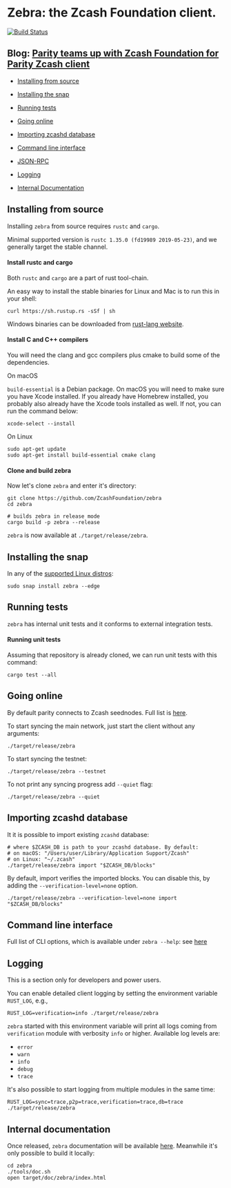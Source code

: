# Zebra: the Zcash Foundation client.

[![Build Status][travis-image]][travis-url]

## Blog: [Parity teams up with Zcash Foundation for Parity Zcash client](https://www.parity.io/parity-teams-up-with-zcash-foundation-for-parity-zcash-client/)

- [Installing from source](#installing-from-source)

- [Installing the snap](#installing-the-snap)

- [Running tests](#running-tests)

- [Going online](#going-online)

- [Importing zcashd database](#importing-zcashd-database)

- [Command line interface](#command-line-interface)

- [JSON-RPC](JSON-RPC.md)

- [Logging](#logging)

- [Internal Documentation](#internal-documentation)

[travis-image]: https://api.travis-ci.org/ZcashFoundation/zebra.svg?branch=master
[travis-url]: https://travis-ci.org/ZcashFoundation/zebra
[doc-url]: https://zcashfoundation.github.io/zcashfoundation/zebra/index.html

## Installing from source

Installing `zebra` from source requires `rustc` and `cargo`.

Minimal supported version is `rustc 1.35.0 (fd19989 2019-05-23)`, and we generally target the stable channel. 

#### Install rustc and cargo

Both `rustc` and `cargo` are a part of rust tool-chain.

An easy way to install the stable binaries for Linux and Mac is to run this in your shell:

```
curl https://sh.rustup.rs -sSf | sh
```

Windows binaries can be downloaded from [rust-lang website](https://forge.rust-lang.org/other-installation-methods.html#standalone).

#### Install C and C++ compilers

You will need the clang and gcc compilers plus cmake to build some of the dependencies.

On macOS <br />

`build-essential` is a Debian package. On macOS you will need to make sure you have Xcode installed. If you already have Homebrew installed, you probably also already have the Xcode tools installed as well. If not, you can run the command below:
```
xcode-select --install
```

On Linux
```
sudo apt-get update
sudo apt-get install build-essential cmake clang
```

#### Clone and build zebra

Now let's clone `zebra` and enter it's directory:

```
git clone https://github.com/ZcashFoundation/zebra
cd zebra

# builds zebra in release mode
cargo build -p zebra --release
```

`zebra` is now available at `./target/release/zebra`.

## Installing the snap

In any of the [supported Linux distros](https://snapcraft.io/docs/core/install):

```
sudo snap install zebra --edge
```

## Running tests

`zebra` has internal unit tests and it conforms to external integration tests.

#### Running unit tests

Assuming that repository is already cloned, we can run unit tests with this command:

```
cargo test --all
```

## Going online

By default parity connects to Zcash seednodes. Full list is [here](./zebra/seednodes.rs).

To start syncing the main network, just start the client without any arguments:

```
./target/release/zebra
```

To start syncing the testnet:

```
./target/release/zebra --testnet
```

To not print any syncing progress add `--quiet` flag:

```
./target/release/zebra --quiet
```

## Importing zcashd database

It it is possible to import existing `zcashd` database:

```
# where $ZCASH_DB is path to your zcashd database. By default:
# on macOS: "/Users/user/Library/Application Support/Zcash"
# on Linux: "~/.zcash"
./target/release/zebra import "$ZCASH_DB/blocks"
```

By default, import verifies the imported blocks. You can disable this, by adding the `--verification-level=none` option.

```
./target/release/zebra --verification-level=none import "$ZCASH_DB/blocks"
```

## Command line interface

Full list of CLI options, which is available under `zebra --help`: see [here](CLI.md)

## Logging

This is a section only for developers and power users.

You can enable detailed client logging by setting the environment variable `RUST_LOG`, e.g.,

```
RUST_LOG=verification=info ./target/release/zebra
```

`zebra` started with this environment variable will print all logs coming from `verification` module with verbosity `info` or higher. Available log levels are:

- `error`
- `warn`
- `info`
- `debug`
- `trace`

It's also possible to start logging from multiple modules in the same time:

```
RUST_LOG=sync=trace,p2p=trace,verification=trace,db=trace ./target/release/zebra
```

## Internal documentation

Once released, `zebra` documentation will be available [here][doc-url]. Meanwhile it's only possible to build it locally:

```
cd zebra
./tools/doc.sh
open target/doc/zebra/index.html
```
